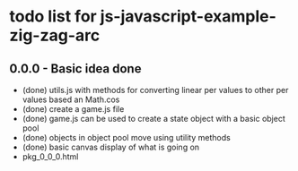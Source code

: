 # todo list for js-javascript-example-zig-zag-arc

## 0.0.0 - Basic idea done
* (done) utils.js with methods for converting linear per values to other per values based an Math.cos
* (done) create a game.js file
* (done) game.js can be used to create a state object with a basic object pool
* (done) objects in object pool move using utility methods
* (done) basic canvas display of what is going on
* pkg_0_0_0.html